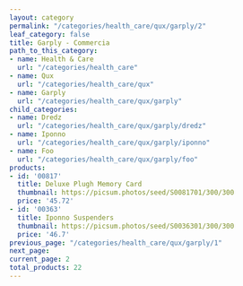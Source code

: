 ```yaml
---
layout: category
permalink: "/categories/health_care/qux/garply/2"
leaf_category: false
title: Garply - Commercia
path_to_this_category:
- name: Health & Care
  url: "/categories/health_care"
- name: Qux
  url: "/categories/health_care/qux"
- name: Garply
  url: "/categories/health_care/qux/garply"
child_categories:
- name: Dredz
  url: "/categories/health_care/qux/garply/dredz"
- name: Iponno
  url: "/categories/health_care/qux/garply/iponno"
- name: Foo
  url: "/categories/health_care/qux/garply/foo"
products:
- id: '00817'
  title: Deluxe Plugh Memory Card
  thumbnail: https://picsum.photos/seed/S0081701/300/300
  price: '45.72'
- id: '00363'
  title: Iponno Suspenders
  thumbnail: https://picsum.photos/seed/S0036301/300/300
  price: '46.7'
previous_page: "/categories/health_care/qux/garply/1"
next_page: 
current_page: 2
total_products: 22
---
```


